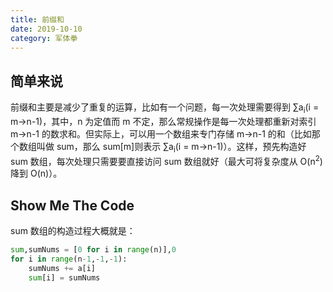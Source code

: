 ```yaml
---
title: 前缀和
date: 2019-10-10
category: 军体拳
---
```


## 简单来说

前缀和主要是减少了重复的运算，比如有一个问题，每一次处理需要得到 ∑a<sub>i</sub>(i = m->n-1)，其中，n 为定值而 m 不定，那么常规操作是每一次处理都重新对索引 m->n-1 的数求和。但实际上，可以用一个数组来专门存储 m->n-1 的和（比如那个数组叫做 sum，那么 sum[m]则表示 ∑a<sub>i</sub>(i = m->n-1)）。这样，预先构造好 sum 数组，每次处理只需要要直接访问 sum 数组就好（最大可将复杂度从 O(n<sup>2</sup>) 降到 O(n)）。

## Show Me The Code

sum 数组的构造过程大概就是：

```python
sum,sumNums = [0 for i in range(n)],0
for i in range(n-1,-1,-1):
    sumNums += a[i]
    sum[i] = sumNums
```
